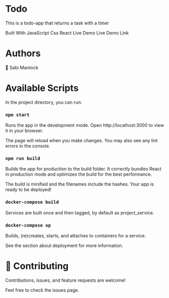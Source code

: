# **Todo**
This is a todo-app that returns a task with a timer

Built With
JavaScript
Css
React
Live Demo
Live Demo Link

# **Authors**
👤 Sabi Mantock


# **Available Scripts**
In the project directory, you can run:

### `npm start`
Runs the app in the development mode.
Open http://localhost:3000 to view it in your browser.

The page will reload when you make changes.
You may also see any lint errors in the console.

### `npm run build`
Builds the app for production to the build folder.
It correctly bundles React in production mode and optimizes the build for the best performance.

The build is minified and the filenames include the hashes.
Your app is ready to be deployed!

### `docker-compose build`
Services are built once and then tagged, by default as project_service.

### `docker-compose up`
Builds, (re)creates, starts, and attaches to containers for a service.

See the section about deployment for more information.

# **🤝 Contributing**
Contributions, issues, and feature requests are welcome!

Feel free to check the issues page.
